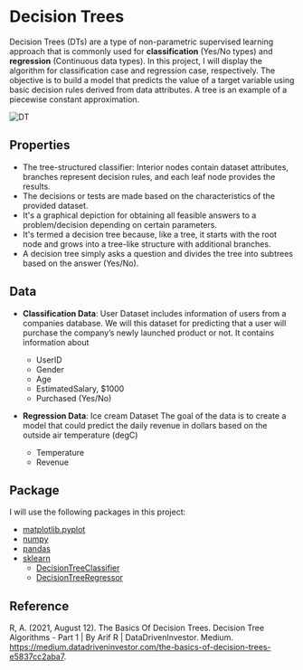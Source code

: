 # Decision Trees

Decision Trees (DTs) are a type of non-parametric supervised learning approach that is commonly used for **classification** (Yes/No types) and **regression** (Continuous data types). In this project, I will display the algorithm for classification case and regression case, respectively. The objective is to build a model that predicts the value of a target variable using basic decision rules derived from data attributes. A tree is an example of a piecewise constant approximation.

![DT](https://cdn-images-1.medium.com/max/778/1*OLJWt9hD2zTS-x3gRhYuqg.png)

## Properties
* The tree-structured classifier: Interior nodes contain dataset attributes, branches represent decision rules, and each leaf node provides the results.
* The decisions or tests are made based on the characteristics of the provided dataset. 
* It's a graphical depiction for obtaining all feasible answers to a problem/decision depending on certain parameters. 
* It's termed a decision tree because, like a tree, it starts with the root node and grows into a tree-like structure with additional branches. 
* A decision tree simply asks a question and divides the tree into subtrees based on the answer (Yes/No).

## Data
* **Classification Data**: User Dataset includes information of users from a companies database. We will this dataset for predicting that a user will purchase the company’s newly launched product or not. It contains information about
    * UserID
    * Gender
    * Age
    * EstimatedSalary, \$1000
    * Purchased (Yes/No)
    
* **Regression Data**: Ice cream Dataset The goal of the data is to create a model that could predict the daily revenue in dollars based on the outside air temperature (degC)
    * Temperature
    * Revenue

## Package 
I will use the following packages in this project:
* [matplotlib.pyplot](https://matplotlib.org/stable/api/_as_gen/matplotlib.pyplot.html)
* [numpy](https://numpy.org)
* [pandas](https://pandas.pydata.org)
* [sklearn](https://scikit-learn.org/stable/)
   * [DecisionTreeClassifier](https://scikit-learn.org/stable/modules/generated/sklearn.tree.DecisionTreeClassifier.html?highlight=decision%20tree#sklearn.tree.DecisionTreeClassifier)
   * [DecisionTreeRegressor](https://scikit-learn.org/stable/modules/generated/sklearn.tree.DecisionTreeRegressor.html)

## Reference
R, A. (2021, August 12). The Basics Of Decision Trees. Decision Tree Algorithms - Part 1 | By Arif R | DataDrivenInvestor. Medium. https://medium.datadriveninvestor.com/the-basics-of-decision-trees-e5837cc2aba7.
